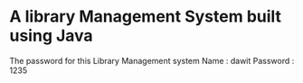 # A library Management System built using Java
The password for this Library Management system
  Name : dawit
  Password : 1235
